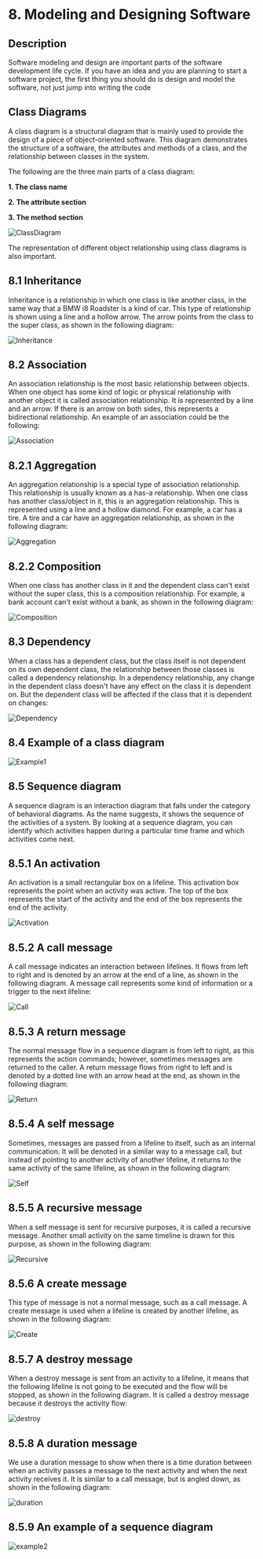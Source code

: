 # 8. Modeling and Designing Software
## Description


Software modeling and design are important parts of the software development life cycle. If
you have an idea and you are planning to start a software project, the first thing you should
do is design and model the software, not just jump into writing the code
## Class Diagrams

A class diagram is a structural diagram that is mainly used to provide the design of a piece of object-oriented software. This diagram demonstrates the structure of a software, the
attributes and methods of a class, and the relationship between classes in the system.

The following are the three main parts of a class diagram:

**1. The class name**

**2. The attribute section**

**3. The method section**

![ClassDiagram](./Picture/ClassDiagram.png)

The representation of different object relationship using class diagrams is also important.

## 8.1 Inheritance

Inheritance is a relationship in which one class is like another class, in the same way that a
BMW i8 Roadster is a kind of car. This type of relationship is shown using a line and a
hollow arrow. The arrow points from the class to the super class, as shown in the following
diagram:

![Inheritance](./Picture/Inheritance.png)

## 8.2 Association

An association relationship is the most basic relationship between objects. When one object
has some kind of logic or physical relationship with another object it is called association
relationship. It is represented by a line and an arrow. If there is an arrow on both sides, this
represents a bidirectional relationship. An example of an association could be the following:

![Association](./Picture/Association.png)

## 8.2.1 Aggregation

An aggregation relationship is a special type of association relationship. This relationship
is usually known as a has-a relationship. When one class has another class/object in it, this
is an aggregation relationship. This is represented using a line and a hollow diamond. For
example, a car has a tire. A tire and a car have an aggregation relationship, as shown in the
following diagram:

![Aggregation](./Picture/Aggregation.png)

## 8.2.2 Composition

When one class has another class in it and the dependent class can't exist without the super
class, this is a composition relationship. For example, a bank account can't exist without a
bank, as shown in the following diagram:

![Composition](./Picture/Composition.png)

## 8.3 Dependency

When a class has a dependent class, but the class itself is not dependent on its own
dependent class, the relationship between those classes is called a dependency
relationship. In a dependency relationship, any change in the dependent class doesn't have
any effect on the class it is dependent on. But the dependent class will be affected if the
class that it is dependent on changes:

![Dependency](./Picture/Dependency.png)

## 8.4 Example of a class diagram

![Example1](./Picture/Example1.png)

## 8.5 Sequence diagram

A sequence diagram is an interaction diagram that falls under the category of
behavioral diagrams. As the name suggests, it shows the sequence of the activities of a
system. By looking at a sequence diagram, you can identify which activities happen during
a particular time frame and which activities come next.

## 8.5.1 An activation

An activation is a small rectangular box on a lifeline. This activation box represents the
point when an activity was active. The top of the box represents the start of the activity and
the end of the box represents the end of the activity.

![Activation](./Picture/Activation.png)

## 8.5.2 A call message

A call message indicates an interaction between lifelines. It flows from left to right and is
denoted by an arrow at the end of a line, as shown in the following diagram. A message call
represents some kind of information or a trigger to the next lifeline:

![Call](./Picture/Call.png)

## 8.5.3 A return message

The normal message flow in a sequence diagram is from left to right, as this represents the
action commands; however, sometimes messages are returned to the caller. A return
message flows from right to left and is denoted by a dotted line with an arrow head at the
end, as shown in the following diagram:

![Return](./Picture/Return.png)

## 8.5.4 A self message

Sometimes, messages are passed from a lifeline to itself, such as an internal communication.
It will be denoted in a similar way to a message call, but instead of pointing to another
activity of another lifeline, it returns to the same activity of the same lifeline, as shown in
the following diagram:

![Self](./Picture/Self.png)

## 8.5.5 A recursive message

When a self message is sent for recursive purposes, it is called a recursive message. Another
small activity on the same timeline is drawn for this purpose, as shown in the following
diagram:

![Recursive](./Picture/Recursive.png)

## 8.5.6 A create message

This type of message is not a normal message, such as a call message. A create message is
used when a lifeline is created by another lifeline, as shown in the following diagram:

![Create](./Picture/Create.png)

## 8.5.7 A destroy message

When a destroy message is sent from an activity to a lifeline, it means that the following
lifeline is not going to be executed and the flow will be stopped, as shown in the following
diagram. It is called a destroy message because it destroys the activity flow:

![destroy](./Picture/destroy.png)

## 8.5.8 A duration message

We use a duration message to show when there is a time duration between when an
activity passes a message to the next activity and when the next activity receives it. It is
similar to a call message, but is angled down, as shown in the following diagram:

![duration](./Picture/Duration.png)

## 8.5.9 An example of a sequence diagram

![example2](./Picture/Example2.png)